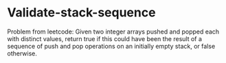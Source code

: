 # Validate-stack-sequence
Problem from leetcode: Given two integer arrays pushed and popped each with distinct values, return true if this could have been the result of a sequence of push and pop operations on an initially empty stack, or false otherwise.
